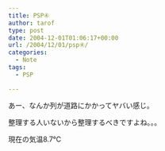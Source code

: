 ```yaml
---
title: PSP④
author: tarof
type: post
date: 2004-12-01T01:06:17+00:00
url: /2004/12/01/psp④/
categories:
  - Note
tags:
  - PSP

---
```

あー、なんか列が道路にかかってヤバい感じ。
  
整理する人いないから整理するべきですよね。。。

現在の気温8.7℃